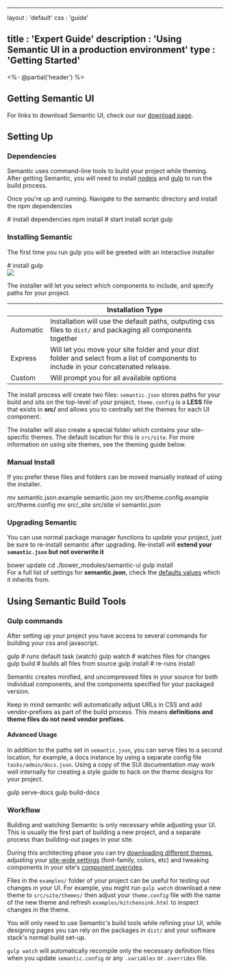   ---
layout      : 'default'
css         : 'guide'

title       : 'Expert Guide'
description : 'Using Semantic UI in a production environment'
type        : 'Getting Started'
---
<%- @partial('header') %>

<div class="main container">

  <h2 class='ui header'>
    Getting Semantic UI
  </h2>

  <p>For links to download Semantic UI, check our our <a href="/guide/download.html">download page</a>.</p>

  <h2 class='ui header'>
    Setting Up
  </h2>

  <h3 class="ui header">Dependencies</h3>
  <p>Semantic uses command-line tools to build your project while theming. After getting Semantic, you will need to install <a href="http://nodejs.org/download/" target="_blank">nodejs</a> and <a href="https://github.com/gulpjs/gulp/" target="_blank">gulp</a> to run the build process.</p>

  <p>Once you're up and running. Navigate to the semantic directory and install the npm dependencies</p>
  <div class="bash code">
    # install dependencies
    npm install
    # start install script
    gulp
  </div>

  <h3 class="ui header">Installing Semantic</h3>

  <p>The first time you run gulp you will be greeted with an interactive installer</p>
  <div class="bash code">
    # install
    gulp
  </div>

  <img class="ui image" src="https://camo.githubusercontent.com/b9662e806f832c1ed8cb4c4d0e259fbcae20c222/68747470733a2f2f646c2e64726f70626f7875736572636f6e74656e742e636f6d2f752f323635373030372f696e7374616c6c2e676966">

  <p>The installer will let you select which components to include, and specify paths for your project.<p>

  <table class="ui definition table">
    <thead>
      <th></th>
      <th>Installation Type</th>
    </thead>
    <tbody>
    <tr>
      <td>Automatic</td>
      <td>Installation will use the default paths, outputing css files to <code>dist/</code> and packaging all components together</td>
    </tr>
    <tr>
      <td>Express</td>
      <td>Will let you move your site folder and your dist folder and select from a list of components to include in your concatenated release.</td>
    </tr>
    <tr>
      <td>Custom</td>
      <td>Will prompt you for all available options</td>
    </tr>
    </tbody>
  </table>

  <p>The install process will create two files: <code>semantic.json</code> stores paths for your build  and sits on the top-level of your project, <code>theme.config</code> is a <b>LESS</b> file that exists in <b>src/</b> and allows you to centrally set the themes for each UI component.</p>

  <p>The installer will also create a special folder which contains your site-specific themes. The default location for this is <code>src/site</code>. For more information on using site themes, see the theming guide below.</p>

  <h3 class="ui header">Manual Install</h3>
  <p>If you prefer these files and folders can be moved manually instead of using the installer.</p>
  <div class="bash code">
    mv semantic.json.example semantic.json
    mv src/theme.config.example src/theme.config
    mv src/_site src/site
    vi semantic.json
  </div>

  <h3>Upgrading Semantic</h3>

  <p>You can use normal package manager functions to update your project, just be sure to re-install semantic after upgrading. Re-install will <b>extend your <code>semantic.json</code> but not overwrite it</b></p>
  <div class="bash code">
    bower update
    cd ./bower_modules/semantic-ui
    gulp install
  </div>

  <div class="ui info message">For a full list of settings for <b>semantic.json</b>, check the <a href="https://github.com/Semantic-Org/Semantic-UI/blob/1.0/tasks/defaults.js">defaults values</a> which it inherits from.</div>

  <h2 class="ui header">Using Semantic Build Tools</h2>

  <h3 class="ui header">Gulp commands</h3>
  <p>After setting up your project you have access to several commands for building your css and javascript.</p>

  <div class="bash code">
    gulp # runs default task (watch)
    gulp watch # watches files for changes
    gulp build # builds all files from source
    gulp install # re-runs install
  </div>

  <p>
    Semantic creates minified, and uncompressed files in your source for both individual components, and the components specified for your packaged version.
  </p>

  <p>Keep in mind semantic will automatically adjust URLs in CSS and add vendor-prefixes as part of the build process. This means <b>definitions and theme files do not need vendor prefixes</b>.</p>

  <div class="ui info message">
    <h4 class="ui header">Advanced Usage</h4>
    <p>In addition to the paths set in <code>semantic.json</code>, you can serve files to a second location, for example, a docs instance by using a separate config file <code>tasks/admin/docs.json</code>. Using a copy of the SUI documentation may work well internally for creating a style guide to hack on the theme designs for your project.</p>
    <div class="bash code">
      gulp serve-docs
      gulp build-docs
    </div>
  </div>

  <h3 class="ui header">Workflow</h3>

  <p>Building and watching Semantic is only necessary while adjusting your UI. This is usually the first part of building a new project, and a separate process than building-out pages in your site.</p>
  <p>During this architecting phase you can try <a href="/themes/creating.html">downloading different themes</a>, adjusting your <a href="/developing/customizing.html#setting-global-variables">site-wide settings</a> (font-family, colors, etc) and tweaking components in your site's <a href="/developing/customizing.html#designing-for-the-long-now">component overrides</a>.</p>
  <p>Files in the <code>examples/</code> folder of your project can be useful for testing out changes in your UI. For example, you might run <code>gulp watch</code> download a new theme to <code>src/site/themes/</code> then adjust your <code>theme.config</code> file with the name of the new theme and refresh <code>examples/kitchensink.html</code> to inspect changes in the theme.</p>
  <p>You will only need to use Semantic's build tools while refining your UI, while designing pages you can rely on the packages in <code>dist/</code> and your software stack's normal build set-up.</p>

  <p><code>gulp watch</code> will automatically recompile only the necessary definition files when you update <code>semantic.config</code> or any <code>.variables</code> or <code>.overrides</code> file.<p>

</div>